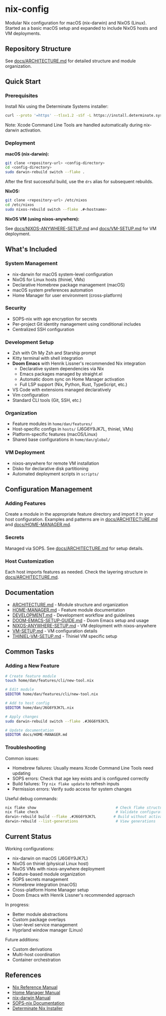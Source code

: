 # nix-config

Modular Nix configuration for macOS (nix-darwin) and NixOS (Linux). Started as a basic macOS setup and expanded to include NixOS hosts and VM deployments.

## Repository Structure

See [docs/ARCHITECTURE.md](docs/ARCHITECTURE.md) for detailed structure and module organization.

## Quick Start

### Prerequisites

Install Nix using the Determinate Systems installer:

```bash
curl --proto '=https' --tlsv1.2 -sSf -L https://install.determinate.systems/nix | sh -s -- install
```

Note: Xcode Command Line Tools are handled automatically during nix-darwin activation.

### Deployment

**macOS (nix-darwin):**

```bash
git clone <repository-url> <config-directory>
cd <config-directory>
sudo darwin-rebuild switch --flake .
```

After the first successful build, use the `drs` alias for subsequent rebuilds.

**NixOS:**

```bash
git clone <repository-url> /etc/nixos
cd /etc/nixos
sudo nixos-rebuild switch --flake .#<hostname>
```

**NixOS VM (using nixos-anywhere):**

See [docs/NIXOS-ANYWHERE-SETUP.md](docs/NIXOS-ANYWHERE-SETUP.md) and [docs/VM-SETUP.md](docs/VM-SETUP.md) for VM deployment.

## What's Included

### System Management

- nix-darwin for macOS system-level configuration
- NixOS for Linux hosts (thiniel, VMs)
- Declarative Homebrew package management (macOS)
- macOS system preferences automation
- Home Manager for user environment (cross-platform)

### Security

- SOPS-nix with age encryption for secrets
- Per-project Git identity management using conditional includes
- Centralized SSH configuration

### Development Setup

- Zsh with Oh My Zsh and Starship prompt
- Kitty terminal with shell integration
- **Doom Emacs** with Henrik Lissner's recommended Nix integration
  - Declarative system dependencies via Nix
  - Emacs packages managed by straight.el
  - Automatic doom sync on Home Manager activation
  - Full LSP support (Nix, Python, Rust, TypeScript, etc.)
- VS Code with extensions managed declaratively
- Vim configuration
- Standard CLI tools (Git, SSH, etc.)

### Organization

- Feature modules in `home/dan/features/`
- Host-specific configs in `hosts/` (J6G6Y9JK7L, thiniel, VMs)
- Platform-specific features (macOS/Linux)
- Shared base configurations in `home/dan/global/`

### VM Deployment

- nixos-anywhere for remote VM installation
- Disko for declarative disk partitioning
- Automated deployment scripts in `scripts/`

## Configuration Management

### Adding Features

Create a module in the appropriate feature directory and import it in your host configuration. Examples and patterns are in [docs/ARCHITECTURE.md](docs/ARCHITECTURE.md) and [docs/HOME-MANAGER.md](docs/HOME-MANAGER.md).

### Secrets

Managed via SOPS. See [docs/ARCHITECTURE.md](docs/ARCHITECTURE.md) for setup details.

### Host Customization

Each host imports features as needed. Check the layering structure in [docs/ARCHITECTURE.md](docs/ARCHITECTURE.md).

## Documentation

- [ARCHITECTURE.md](docs/ARCHITECTURE.md) - Module structure and organization
- [HOME-MANAGER.md](docs/HOME-MANAGER.md) - Feature module documentation
- [DEVELOPMENT.md](docs/DEVELOPMENT.md) - Development workflow and guidelines
- [DOOM-EMACS-SETUP-GUIDE.md](docs/DOOM-EMACS-SETUP-GUIDE.md) - Doom Emacs setup and usage
- [NIXOS-ANYWHERE-SETUP.md](docs/NIXOS-ANYWHERE-SETUP.md) - VM deployment with nixos-anywhere
- [VM-SETUP.md](docs/VM-SETUP.md) - VM configuration details
- [THINIEL-VM-SETUP.md](docs/THINIEL-VM-SETUP.md) - Thiniel VM specific setup

## Common Tasks

### Adding a New Feature

```bash
# Create feature module
touch home/dan/features/cli/new-tool.nix

# Edit module
$EDITOR home/dan/features/cli/new-tool.nix

# Add to host config
$EDITOR home/dan/J6G6Y9JK7L.nix

# Apply changes
sudo darwin-rebuild switch --flake .#J6G6Y9JK7L

# Update documentation
$EDITOR docs/HOME-MANAGER.md
```

### Troubleshooting

Common issues:

- Homebrew failures: Usually means Xcode Command Line Tools need updating
- SOPS errors: Check that age key exists and is configured correctly
- Build failures: Try `nix flake update` to refresh inputs
- Permission errors: Verify sudo access for system changes

Useful debug commands:

```bash
nix flake show                                    # Check flake structure
nix flake check                                   # Validate configuration
darwin-rebuild build --flake .#J6G6Y9JK7L        # Build without activating
darwin-rebuild --list-generations                 # View generations
```

## Current Status

Working configurations:

- nix-darwin on macOS (J6G6Y9JK7L)
- NixOS on thiniel (physical Linux host)
- NixOS VMs with nixos-anywhere deployment
- Feature-based module organization
- SOPS secrets management
- Homebrew integration (macOS)
- Cross-platform Home Manager setup
- Doom Emacs with Henrik Lissner's recommended approach

In progress:

- Better module abstractions
- Custom package overlays
- User-level service management
- Hyprland window manager (Linux)

Future additions:

- Custom derivations
- Multi-host coordination
- Container orchestration

## References

- [Nix Reference Manual](https://nixos.org/manual/nix/stable/)
- [Home Manager Manual](https://nix-community.github.io/home-manager/)
- [nix-darwin Manual](https://github.com/nix-darwin/nix-darwin)
- [SOPS-nix Documentation](https://github.com/Mic92/sops-nix)
- [Determinate Nix Installer](https://install.determinate.systems/)
